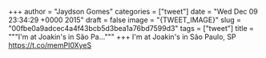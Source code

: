
+++
author = "Jaydson Gomes"
categories = ["tweet"]
date = "Wed Dec 09 23:34:29 +0000 2015"
draft = false
image = "{TWEET_IMAGE}"
slug = "00fbe0a9adcec4a4f43bcb5d3bea1a76bd7599d3"
tags = ["tweet"]
title = """I'm at Joakin's in São Pa..."""
+++
I'm at Joakin's in São Paulo, SP https://t.co/memPI0XyeS
